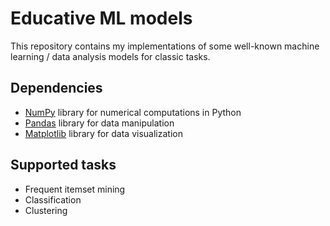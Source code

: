  
# Educative ML models
This repository contains my implementations of some well-known machine learning / data analysis models for classic tasks.

## Dependencies
- [NumPy](https://numpy.org/doc/) library for numerical computations in Python
- [Pandas](https://pandas.pydata.org/docs/) library for data manipulation
- [Matplotlib](https://matplotlib.org/) library for data visualization

## Supported tasks
- Frequent itemset mining
- Classification
- Clustering
